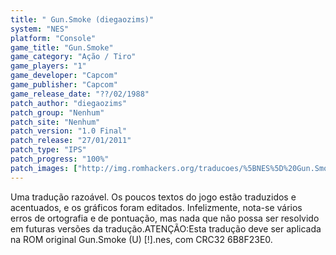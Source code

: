 ```yaml
---
title: " Gun.Smoke (diegaozims)"
system: "NES"
platform: "Console"
game_title: "Gun.Smoke"
game_category: "Ação / Tiro"
game_players: "1"
game_developer: "Capcom"
game_publisher: "Capcom"
game_release_date: "??/02/1988"
patch_author: "diegaozims"
patch_group: "Nenhum"
patch_site: "Nenhum"
patch_version: "1.0 Final"
patch_release: "27/01/2011"
patch_type: "IPS"
patch_progress: "100%"
patch_images: ["http://img.romhackers.org/traducoes/%5BNES%5D%20Gun.Smoke%20-%20diegaozims%20-%201.png","http://img.romhackers.org/traducoes/%5BNES%5D%20Gun.Smoke%20-%20diegaozims%20-%202.png","http://img.romhackers.org/traducoes/%5BNES%5D%20Gun.Smoke%20-%20diegaozims%20-%203.png"]
---
```

Uma tradução razoável. Os poucos textos do jogo estão traduzidos e acentuados, e os gráficos foram editados. Infelizmente, nota-se vários erros de ortografia e de pontuação, mas nada que não possa ser resolvido em futuras versões da tradução.ATENÇÃO:Esta tradução deve ser aplicada na ROM original Gun.Smoke (U) [!].nes, com CRC32 6B8F23E0.
